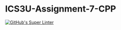 # ICS3U-Assignment-7-CPP

[![GitHub's Super Linter](https://github.com/michael-clermont1/ICS3U-Assignment-7-CPP/workflows/GitHub's%20Super%20Linter/badge.svg)](https://github.com/michael-clermont1/ICS3U-Assignment-7-CPP/actions)
